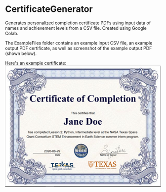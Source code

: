 # CertificateGenerator
Generates personalized completion certificate PDFs using input data of names and achievement levels from a CSV file. Created using Google Colab.

The ExampleFiles folder contains an example input CSV file, an example output PDF certificate, as well as screenshot of the example output PDF (shown below).

Here's an example certificate:
![CertificateImage](https://github.com/tangluna/CertificateGenerator/blob/master/ExampleFiles/ExampleCertificateScreenshotForREADME.PNG)
